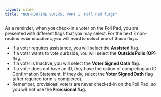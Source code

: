 ```yaml
---
layout: slide
title: "NON-ROUTINE VOTERS, PART 1: Poll Pad flags"
---
```


As a reminder, when you check-in a voter on the Poll Pad, you are presented with different flags that you may select. For the next 3 non-routine voter situations, you will need to select one of these flags.

-   If a voter requires assistance, you will select the **Assisted** flag.
-   If a voter wants to vote curbside, you will select the **Outside Polls (OP)** flag.
-   If a voter is Inactive, you will select the **Voter Signed Oath** flag.
-   If a voter does not have an ID, they have the option of completing an ID Confirmation Statement. If they do, select the **Voter Signed Oath** flag (after required form is completed).
-   Remember, provisional voters are never checked-in on the Poll Pad, so you will not use the **Provisional** flag.
